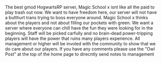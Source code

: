 
The best gmod HogwartsRP server, Magic School x isnt like all the paid to play trash out now. We want to have freedom here, our server will not have a butthurt trans trying to boss everyone around. Magic School x thinks about the players and not about filling our pockets with green. We want a server where everyone can chill have the fun they were looking for in the beginning. Staff will be picked carfully and no brain-dead power-tripping players will have the power that ruins many players experience. All management or higher will be involed with the community to show that we do care about our players. If you have any comments please use the "Owl Post" at the top of the home page to direcntly send notes to management

